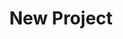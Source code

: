 ---
page_sections:
  - template: block-image
    image: "/images/summit-grill-gladstone-hero-1920px.jpg"
permalink: "/new-project/"
title: New Project
layout: blocks
---